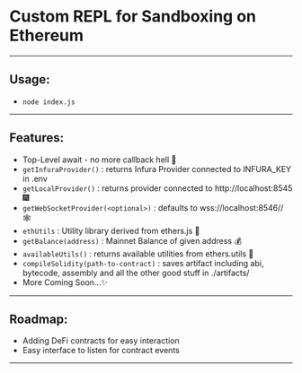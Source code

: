 # Custom REPL for Sandboxing on Ethereum
---
## Usage:
- `node index.js`
---
## Features:
- Top-Level await - no more callback hell 🎊
- `getInfuraProvider()` : returns Infura Provider connected to INFURA_KEY in .env
- `getLocalProvider()` : returns provider connected to http://localhost:8545 🎆
- `getWebSocketProvider(<optional>)` : defaults to wss://localhost:8546// 🕸
- `ethUtils` : Utility library derived from ethers.js 👷
- `getBalance(address)` : Mainnet Balance of given address 💰
- `availableUtils()` : returns available utilities from ethers.utils 🎡
- `compileSolidity(path-to-contract)` : saves artifact including abi, bytecode, assembly and all the other good stuff in ./artifacts/
- More Coming Soon...✨
---
## Roadmap:
- Adding DeFi contracts for easy interaction
- Easy interface to listen for contract events
---
